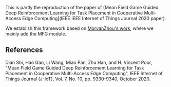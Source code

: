 

This is partly the reproduction of the paper of [Mean Field Game Guided Deep Reinforcement Learning for Task Placement in Cooperative Multi-Access Edge Computing](IEEE IEEE Internet of Things Journal 2020 paper).


We establish this framework based on [MorvanZhou's work](https://github.com/MorvanZhou/Reinforcement-learning-with-tensorflow/tree/master/contents/9_Deep_Deterministic_Policy_Gradient_DDPG), where we mainly add the MFG module.


## References

Dian Shi, Hao Gao, Li Wang, Miao Pan, Zhu Han, and H. Vincent Poor, "Mean Field Game Guided Deep Reinforcement Learning for Task Placement in Cooperative Multi-Access Edge Computing", IEEE Internet of Things Journal (J-IoT), Vol. 7, No. 10, pp. 9330-9340, October 2020.
